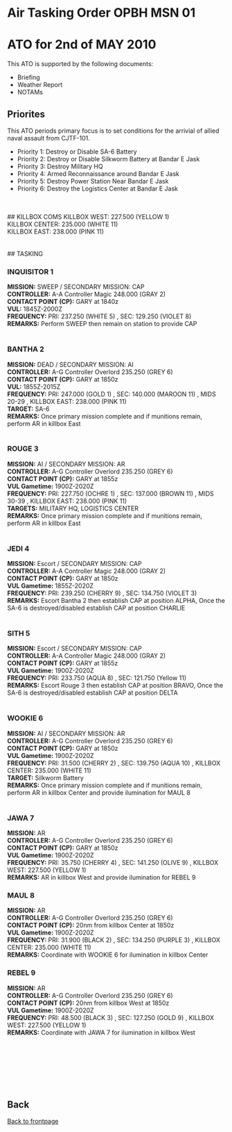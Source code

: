 # Air Tasking Order OPBH MSN 01 




# ATO for 2nd of MAY 2010
This ATO is supported by the following documents: <br>
* Briefing
* Weather Report
* NOTAMs

## Priorites
This ATO periods primary focus is to set conditions for the arrivial of allied naval assault from CJTF-101. <br>
* Priority 1: Destroy or Disable SA-6 Battery
* Priority 2: Destroy or Disable Silkworm Battery at Bandar E Jask
* Priority 3: Destroy Military HQ
* Priority 4: Armed Reconnaissance around Bandar E Jask
* Priority 5: Destroy Power Station Near Bandar E Jask
* Priority 6: Destroy the Logistics Center at Bandar E Jask
<br>
<br>
## KILLBOX COMS
KILLBOX WEST: 227.500 (YELLOW 1)<br>
KILLBOX CENTER: 235.000 (WHITE 11)<br>
KILLBOX EAST: 238.000 (PINK 11)<br>
<br>
<br>
## TASKING 

### INQUISITOR 1
**MISSION:**  SWEEP / SECONDARY MISSION: CAP
<br>
**CONTROLLER:** A-A Controller Magic 248.000 (GRAY 2) 
<br>
**CONTACT POINT (CP):** GARY at 1840z
<br>
**VUL:** 1845Z-2000Z
<br>
**FREQUENCY:**  PRI: 237.250 (WHITE 5) , SEC: 129.250 (VIOLET 8)
<br>
**REMARKS:** Perform SWEEP then remain on station to provide CAP
<br>
<br>


### BANTHA 2
**MISSION:** DEAD / SECONDARY MISSION: AI
<br>
**CONTROLLER:** A-G Controller Overlord 235.250 (GREY 6)
<br>
**CONTACT POINT (CP):** GARY at 1850z
<br>
**VUL:** 1855Z-2015Z
<br>
**FREQUENCY:**  PRI: 247.000 (GOLD 1) , SEC: 140.000 (MAROON 11) , MIDS 20-29 , KILLBOX EAST: 238.000 (PINK 11)
<br>
**TARGET:**  SA-6
<br>
**REMARKS:** Once primary mission complete and if munitions remain, perform AR in killbox East
<br>
<br>


### ROUGE 3
**MISSION:** AI / SECONDARY MISSION: AR
<br>
**CONTROLLER:** A-G Controller  Overlord 235.250 (GREY 6)
<br>
**CONTACT POINT (CP):** GARY at 1855z
<br>
**VUL Gametime:** 1900Z-2020Z
<br>
**FREQUENCY:**  PRI: 227.750 (OCHRE 1) , SEC: 137.000 (BROWN 11) , MIDS 30-39 , KILLBOX EAST: 238.000 (PINK 11)
<br>
**TARGETS:**  MILITARY HQ, LOGISTICS CENTER
<br>
**REMARKS:** Once primary mission complete and if munitions remain, perform AR in killbox East
<br>
<br>



### JEDI 4
**MISSION:** Escort / SECONDARY MISSION: CAP
<br>
**CONTROLLER:** A-A Controller Magic 248.000 (GRAY 2) 
<br>
**CONTACT POINT (CP):** GARY at 1850z
<br>
**VUL Gametime:** 1855Z-2020Z
<br>
**FREQUENCY:** PRI: 239.250 (CHERRY 9) , SEC: 134.750 (VIOLET 3)
<br>
**REMARKS:** Escort Bantha 2 then establish CAP at position ALPHA, Once the SA-6 is destroyed/disabled establish CAP at position CHARLIE 
<br>
<br>

### SITH 5
**MISSION:** Escort / SECONDARY MISSION: CAP
<br>
**CONTROLLER:** A-A Controller Magic 248.000 (GRAY 2) 
<br>
**CONTACT POINT (CP):** GARY at 1855z
<br>
**VUL Gametime:** 1900Z-2020Z
<br>
**FREQUENCY:**  PRI: 233.750 (AQUA 8) , SEC: 121.750 (Yellow 11)
<br>
**REMARKS:** Escort Rouge 3 then establish CAP at position BRAVO, Once the SA-6 is destroyed/disabled establish CAP at position DELTA
<br>
<br>


### WOOKIE 6
**MISSION:** AI / SECONDARY MISSION: AR
<br>
**CONTROLLER:** A-G Controller  Overlord 235.250 (GREY 6)
<br>
**CONTACT POINT (CP):** GARY at 1850z
<br>
**VUL Gametime:** 1900Z-2020Z
<br>
**FREQUENCY:**  PRI: 31.500 (CHERRY 2) , SEC: 139.750 (AQUA 10) , KILLBOX CENTER: 235.000 (WHITE 11)
<br>
**TARGET:** Silkworm Battery 
<br>
**REMARKS:** Once primary mission complete and if munitions remain, perform AR in killbox Center and provide ilumination for MAUL 8
<br>
<br>


### JAWA 7
**MISSION:** AR
<br>
**CONTROLLER:** A-G Controller  Overlord 235.250 (GREY 6)
<br>
**CONTACT POINT (CP):** GARY at 1850z
<br>
**VUL Gametime:** 1900Z-2020Z
<br>
**FREQUENCY:**  PRI: 35.750 (CHERRY 4) , SEC: 141.250 (OLIVE 9) , KILLBOX WEST: 227.500 (YELLOW 1)
<br>
**REMARKS:** AR in killbox West and provide ilumination for REBEL 9
<br>


### MAUL 8
**MISSION:** AR
<br>
**CONTROLLER:** A-G Controller  Overlord 235.250 (GREY 6) 
<br>
**CONTACT POINT (CP):** 20nm from killbox Center at 1850z 
<br>
**VUL Gametime:** 1900Z-2020Z
<br>
**FREQUENCY:**  PRI: 31.900 (BLACK 2) , SEC: 134.250 (PURPLE 3) , KILLBOX CENTER: 235.000 (WHITE 11)
<br>
**REMARKS:** Coordinate with WOOKIE 6 for ilumination in killbox Center
<br>


### REBEL 9
**MISSION:** AR
<br>
**CONTROLLER:** A-G Controller  Overlord 235.250 (GREY 6)
<br>
**CONTACT POINT (CP):** 20nm from killbox West at 1850z
<br>
**VUL Gametime:**  1900Z-2020Z
<br>
**FREQUENCY:**  PRI: 48.500 (BLACK 3) , SEC: 127.250 (GOLD 9) , KILLBOX WEST: 227.500 (YELLOW 1)
<br>
**REMARKS:** Coordinate with JAWA 7 for ilumination in killbox West

<br>
<br>
<br>
<br>
<br>
<br>

## Back
[Back to frontpage](https://132nd-vwing.github.io/OPBH-Brief/)